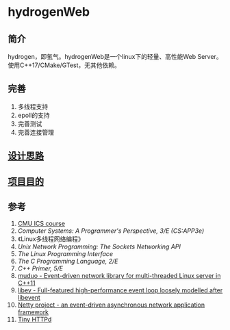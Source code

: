 # hydrogenWeb
## 简介
hydrogen，即氢气。hydrogenWeb是一个linux下的轻量、高性能Web Server。使用C++17/CMake/GTest，无其他依赖。
## 完善
1. 多线程支持
2. epoll的支持
3. 完善测试
4. 完善连接管理
## [设计思路](./DESIGN.md)
## [项目目的](./PURPOSE.md)
## 参考
1. [CMU ICS course](http://www.cs.cmu.edu/afs/cs/academic/class/15213-s20/www/index.html)
2. _Computer Systems: A Programmer's Perspective, 3/E (CS:APP3e)_
2. 《Linux多线程网络编程》
3. _Unix Network Programming: The Sockets Networking API_
4. _The Linux Programming Interface_
5. _The C Programming Language, 2/E_
6. _C++ Primer, 5/E_
7. [muduo - Event-driven network library for multi-threaded Linux server in C++11](https://github.com/chenshuo/muduo)
8. [libev - Full-featured high-performance event loop loosely modelled after libevent](https://github.com/enki/libev)
9. [Netty project - an event-driven asynchronous network application framework](netty.io)
10. [Tiny HTTPd](https://sourceforge.net/projects/tinyhttpd)